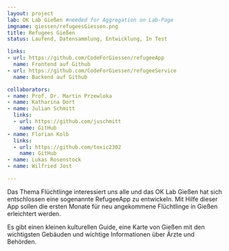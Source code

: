 ```yaml
---
layout: project
lab: OK Lab Gießen #needed for Aggregation on Lab-Page
imgname: giessen/refugeesGiessen.png
title: Refugees Gießen
status: Laufend, Datensammlung, Entwicklung, In Test

links:
- url: https://github.com/CodeForGiessen/refugeeApp
  name: Frontend auf Github
- url: https://github.com/CodeForGiessen/refugeeService
  name: Backend auf Github

collaborators:
- name: Prof. Dr. Martin Przewloka
- name: Katharina Dort
- name: Julian Schmitt
  links:
  - url: https://github.com/juschmitt
    name: GitHub
- name: Florian Kolb
  links:
  - url: https://github.com/toxic2302
    name: GitHub
- name: Lukas Rosenstock
- name: Wilfried Jost

---
```


Das Thema Flüchtlinge interessiert uns alle und das OK Lab Gießen hat sich entschlossen eine sogenannte RefugeeApp zu entwickeln.
Mit Hilfe dieser App sollen die ersten Monate für neu angekommene Flüchtlinge in Gießen erleichtert werden.

Es gibt einen kleinen kulturellen Guide, eine Karte von Gießen mit den wichtigsten Gebäuden und wichtige Informationen über Ärzte und Behörden.
